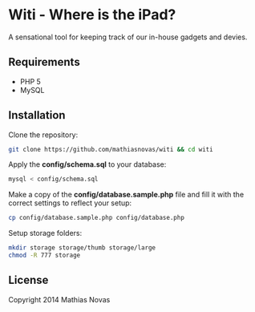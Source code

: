 # Witi - Where is the iPad?

A sensational tool for keeping track of our in-house gadgets and devies.

## Requirements

* PHP 5
* MySQL

## Installation

Clone the repository:

```bash
git clone https://github.com/mathiasnovas/witi && cd witi
```

Apply the **config/schema.sql** to your database:

```bash
mysql < config/schema.sql
```

Make a copy of the **config/database.sample.php** file and fill it with the correct settings to reflect your setup:

```bash
cp config/database.sample.php config/database.php
```

Setup storage folders:

```bash
mkdir storage storage/thumb storage/large
chmod -R 777 storage
```

## License

Copyright 2014 Mathias Novas
